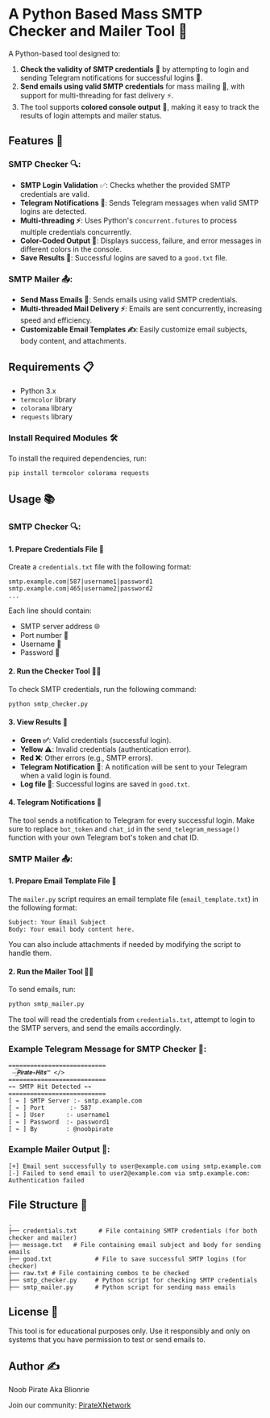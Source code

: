 
# A Python Based Mass SMTP Checker and Mailer Tool 📨

A Python-based tool designed to:
1. **Check the validity of SMTP credentials** 🔐 by attempting to login and sending Telegram notifications for successful logins 📲.
2. **Send emails using valid SMTP credentials** for mass mailing 📧, with support for multi-threading for fast delivery ⚡.
3. The tool supports **colored console output** 🎨, making it easy to track the results of login attempts and mailer status.

## Features 🌟

### **SMTP Checker 🔍:**
- **SMTP Login Validation** ✅: Checks whether the provided SMTP credentials are valid.
- **Telegram Notifications 📲**: Sends Telegram messages when valid SMTP logins are detected.
- **Multi-threading ⚡**: Uses Python's `concurrent.futures` to process multiple credentials concurrently.
- **Color-Coded Output 🎨**: Displays success, failure, and error messages in different colors in the console.
- **Save Results 💾**: Successful logins are saved to a `good.txt` file.

### **SMTP Mailer 📤:**
- **Send Mass Emails 📧**: Sends emails using valid SMTP credentials.
- **Multi-threaded Mail Delivery ⚡**: Emails are sent concurrently, increasing speed and efficiency.
- **Customizable Email Templates ✍️**: Easily customize email subjects, body content, and attachments.

## Requirements 📋

- Python 3.x
- `termcolor` library
- `colorama` library
- `requests` library

### Install Required Modules 🛠️

To install the required dependencies, run:

```bash
pip install termcolor colorama requests
```

## Usage 📚

### **SMTP Checker 🔍:**

#### 1. **Prepare Credentials File 📄**
Create a `credentials.txt` file with the following format:

```
smtp.example.com|587|username1|password1
smtp.example.com|465|username2|password2
...
```

Each line should contain:
- SMTP server address 🌐
- Port number 🔢
- Username 👤
- Password 🔑

#### 2. **Run the Checker Tool 🏃‍♂️**
To check SMTP credentials, run the following command:

```bash
python smtp_checker.py
```

#### 3. **View Results 👀**
- **Green ✅**: Valid credentials (successful login).
- **Yellow ⚠️**: Invalid credentials (authentication error).
- **Red ❌**: Other errors (e.g., SMTP errors).
- **Telegram Notification 📲**: A notification will be sent to your Telegram when a valid login is found.
- **Log file 💾**: Successful logins are saved in `good.txt`.

#### 4. **Telegram Notifications 📲**
The tool sends a notification to Telegram for every successful login. Make sure to replace `bot_token` and `chat_id` in the `send_telegram_message()` function with your own Telegram bot's token and chat ID.

### **SMTP Mailer 📤:**

#### 1. **Prepare Email Template File 📄**
The `mailer.py` script requires an email template file (`email_template.txt`) in the following format:

```
Subject: Your Email Subject
Body: Your email body content here.
```

You can also include attachments if needed by modifying the script to handle them.

#### 2. **Run the Mailer Tool 🏃‍♂️**
To send emails, run:

```bash
python smtp_mailer.py
```

The tool will read the credentials from `credentials.txt`, attempt to login to the SMTP servers, and send the emails accordingly.

### **Example Telegram Message for SMTP Checker 📲:**
```
===========================
⁪⁬⁮⁮⁮⁮ ‌⏤͟͞⁪⁬⁮⁮⁮⁮𝙋𝙞𝙧𝙖𝙩𝙚⌁𝙃𝙞𝙩𝙨™ </> 
===========================
⌁⌁ SMTP Hit Detected ⌁⌁
===========================
[ ⌁ ] SMTP Server :- smtp.example.com
[ ⌁ ] Port       :- 587
[ ⌁ ] User      :- username1
[ ⌁ ] Password  :- password1
[ ⌁ ] By        : @noobpirate
```

### **Example Mailer Output 📧:**
```
[+] Email sent successfully to user@example.com using smtp.example.com
[-] Failed to send email to user2@example.com via smtp.example.com: Authentication failed
```

## File Structure 📂

```
.
├── credentials.txt      # File containing SMTP credentials (for both checker and mailer)
├── message.txt   # File containing email subject and body for sending emails
├── good.txt            # File to save successful SMTP logins (for checker)
├── raw.txt # File containing combos to be checked
├── smtp_checker.py     # Python script for checking SMTP credentials
├── smtp_mailer.py      # Python script for sending mass emails
```

## License 📜

This tool is for educational purposes only. Use it responsibly and only on systems that you have permission to test or send emails to.

## Author ✍️

Noob Pirate Aka Blionrie

Join our community: [PirateXNetwork](https://t.me/piratexnetwork)
```
